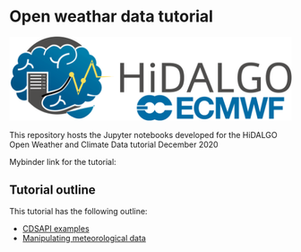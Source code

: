 # Open weathar data tutorial

<img src="images/one_logo.png" width=700/>

This repository hosts the Jupyter notebooks developed for the HiDALGO Open Weather and Climate Data tutorial December 2020

Mybinder link for the tutorial:

## Tutorial outline
This tutorial has the following outline:

* [CDSAPI examples](./CDSAPI_examples.ipynb)
* [Manipulating meteorological data](./Manipulating_meteorological_data_HiDALGO.ipynb)
